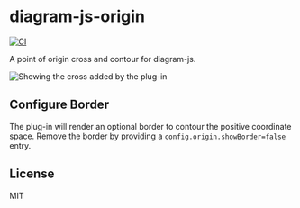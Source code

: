 # diagram-js-origin

[![CI](https://github.com/bpmn-io/diagram-js-origin/actions/workflows/CI.yml/badge.svg)](https://github.com/bpmn-io/diagram-js-origin/actions/workflows/CI.yml)

A point of origin cross and contour for diagram-js.

![Showing the cross added by the plug-in](./docs/origin.png)


## Configure Border

The plug-in will render an optional border to contour the positive coordinate space.
Remove the border by providing a `config.origin.showBorder=false` entry.


## License

MIT